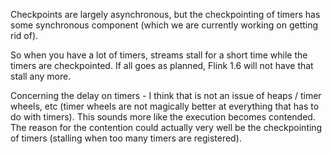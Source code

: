 Checkpoints are largely asynchronous, but the checkpointing of timers has
some synchronous component (which we are currently working on getting rid
of).

So when you have a lot of timers, streams stall for a short time while the
timers are checkpointed. If all goes as planned, Flink 1.6 will not have
that stall any more.

Concerning the delay on timers - I think that is not an issue of heaps /
timer wheels, etc (timer wheels are not magically better at everything that
has to do with timers).
This sounds more like the execution becomes contended. The reason for the
contention could actually very well be the checkpointing of timers
(stalling when too many timers are registered).
